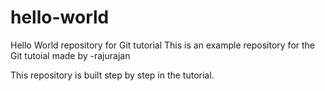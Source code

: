 # hello-world
Hello World repository for Git tutorial
This is an example repository for the Git tutoial made by -rajurajan

This repository is built step by step in the tutorial.